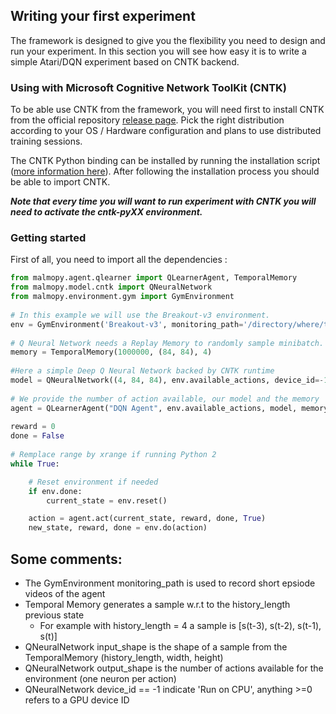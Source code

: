 ## Writing your first experiment

The framework is designed to give you the flexibility you need to design and run your experiment. 
In this section you will see how easy it is to write a simple Atari/DQN experiment based on CNTK backend.


### Using with Microsoft Cognitive Network ToolKit (CNTK)
To be able use CNTK from the framework, you will need first to install CNTK from the 
official repository [release page](https://github.com/Microsoft/CNTK/releases). Pick the 
right distribution according to your OS / Hardware configuration and plans to use distributed
training sessions.

The CNTK Python binding can be installed by running the installation script 
([more information here](https://github.com/Microsoft/CNTK/wiki/Setup-CNTK-on-your-machine)).
After following the installation process you should be able to import CNTK.

___Note that every time you will want to run experiment with CNTK you will need to activate the cntk-pyXX environment.___

### Getting started

First of all, you need to import all the dependencies :  
```python
from malmopy.agent.qlearner import QLearnerAgent, TemporalMemory
from malmopy.model.cntk import QNeuralNetwork
from malmopy.environment.gym import GymEnvironment 
 
# In this example we will use the Breakout-v3 environment.
env = GymEnvironment('Breakout-v3', monitoring_path='/directory/where/to/put/records')
 
# Q Neural Network needs a Replay Memory to randomly sample minibatch.
memory = TemporalMemory(1000000, (84, 84), 4)
 
#Here a simple Deep Q Neural Network backed by CNTK runtime
model = QNeuralNetwork((4, 84, 84), env.available_actions, device_id=-1)
 
# We provide the number of action available, our model and the memory
agent = QLearnerAgent("DQN Agent", env.available_actions, model, memory, 0.99, 32)
  
reward = 0
done = False
  
# Remplace range by xrange if running Python 2
while True:

    # Reset environment if needed
    if env.done:
        current_state = env.reset()

    action = agent.act(current_state, reward, done, True)    
    new_state, reward, done = env.do(action)
```

## Some comments:
- The GymEnvironment monitoring_path is used to record short epsiode videos of the agent
- Temporal Memory generates a sample w.r.t to the history_length previous state
  - For example with history_length = 4 a sample is [s(t-3), s(t-2), s(t-1), s(t)]
- QNeuralNetwork input_shape is the shape of a sample from the TemporalMemory (history_length, width, height)
- QNeuralNetwork output_shape is the number of actions available for the environment (one neuron per action)
- QNeuralNetwork device_id == -1 indicate 'Run on CPU', anything >=0 refers to a GPU device ID
